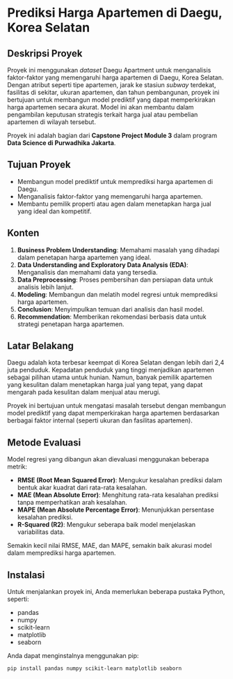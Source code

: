 # Prediksi Harga Apartemen di Daegu, Korea Selatan

## Deskripsi Proyek
Proyek ini menggunakan *dataset* Daegu Apartment untuk menganalisis faktor-faktor yang memengaruhi harga apartemen di Daegu, Korea Selatan. Dengan atribut seperti tipe apartemen, jarak ke stasiun *subway* terdekat, fasilitas di sekitar, ukuran apartemen, dan tahun pembangunan, proyek ini bertujuan untuk membangun model prediktif yang dapat memperkirakan harga apartemen secara akurat. Model ini akan membantu dalam pengambilan keputusan strategis terkait harga jual atau pembelian apartemen di wilayah tersebut.

Proyek ini adalah bagian dari **Capstone Project Module 3** dalam program **Data Science di Purwadhika Jakarta**.

## Tujuan Proyek
- Membangun model prediktif untuk memprediksi harga apartemen di Daegu.
- Menganalisis faktor-faktor yang memengaruhi harga apartemen.
- Membantu pemilik properti atau agen dalam menetapkan harga jual yang ideal dan kompetitif.

## Konten
1. **Business Problem Understanding**: Memahami masalah yang dihadapi dalam penetapan harga apartemen yang ideal.
2. **Data Understanding and Exploratory Data Analysis (EDA)**: Menganalisis dan memahami data yang tersedia.
3. **Data Preprocessing**: Proses pembersihan dan persiapan data untuk analisis lebih lanjut.
4. **Modeling**: Membangun dan melatih model regresi untuk memprediksi harga apartemen.
5. **Conclusion**: Menyimpulkan temuan dari analisis dan hasil model.
6. **Recommendation**: Memberikan rekomendasi berbasis data untuk strategi penetapan harga apartemen.

## Latar Belakang
Daegu adalah kota terbesar keempat di Korea Selatan dengan lebih dari 2,4 juta penduduk. Kepadatan penduduk yang tinggi menjadikan apartemen sebagai pilihan utama untuk hunian. Namun, banyak pemilik apartemen yang kesulitan dalam menetapkan harga jual yang tepat, yang dapat mengarah pada kesulitan dalam menjual atau merugi.

Proyek ini bertujuan untuk mengatasi masalah tersebut dengan membangun model prediktif yang dapat memperkirakan harga apartemen berdasarkan berbagai faktor internal (seperti ukuran dan fasilitas apartemen).

## Metode Evaluasi
Model regresi yang dibangun akan dievaluasi menggunakan beberapa metrik:
- **RMSE (Root Mean Squared Error)**: Mengukur kesalahan prediksi dalam bentuk akar kuadrat dari rata-rata kesalahan.
- **MAE (Mean Absolute Error)**: Menghitung rata-rata kesalahan prediksi tanpa memperhatikan arah kesalahan.
- **MAPE (Mean Absolute Percentage Error)**: Menunjukkan persentase kesalahan prediksi.
- **R-Squared (R2)**: Mengukur seberapa baik model menjelaskan variabilitas data.

Semakin kecil nilai RMSE, MAE, dan MAPE, semakin baik akurasi model dalam memprediksi harga apartemen.

## Instalasi
Untuk menjalankan proyek ini, Anda memerlukan beberapa pustaka Python, seperti:
- pandas
- numpy
- scikit-learn
- matplotlib
- seaborn

Anda dapat menginstalnya menggunakan pip:

```bash
pip install pandas numpy scikit-learn matplotlib seaborn
